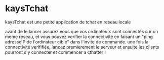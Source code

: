 # kaysTchat
kaysTchat est une petite application de tchat en reseau locale 

avant de le lancer assurez vous que vos ordinateurs sont connectés sur un meme reseau, et vous pouvez verifier la connectivité en faisant un "ping adresseIP de l'ordinateur cible" dans l'invite de commande. 
une fois la connectivité verififiée, lancez premierement le serveur et ensuite les clients pourront s'y connecter et commencer a cthatter ! 

